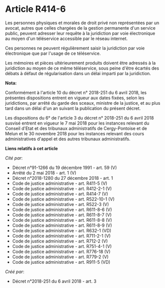 # Article R414-6

Les personnes physiques et morales de droit privé non représentées par un avocat, autres que celles chargées de la gestion
permanente d'un service public, peuvent adresser leur requête à la juridiction par voie électronique au moyen d'un
téléservice accessible par le réseau internet.

Ces personnes ne peuvent régulièrement saisir la juridiction par voie électronique que par l'usage de ce téléservice.

Les mémoires et pièces ultérieurement produits doivent être adressés à la juridiction au moyen de ce même téléservice, sous
peine d'être écartés des débats à défaut de régularisation dans un délai imparti par la juridiction.

**Nota:**

Conformément à l'article 10 du décret n° 2018-251 du 6 avril 2018, les présentes dispositions entrent en vigueur aux dates
fixées, selon les juridictions, par arrêté du garde des sceaux, ministre de la justice, et au plus tard dans un délai d'un an
suivant la publication du présent décret.

Les dispositions du 6° de l'article 3 du décret n° 2018-251 du 6 avril 2018 susvisé entrent en vigueur le 7 mai 2018 pour les
instances relevant du Conseil d'Etat et des tribunaux administratifs de Cergy-Pontoise et de Melun et le 30 novembre 2018
pour les instances relevant des cours administratives d'appel et des autres tribunaux administratifs.

**Liens relatifs à cet article**

_Cité par_:

  - Décret n°91-1266 du 19 décembre 1991 - art. 59 (V)
  - Arrêté du 2 mai 2018 - art. 1 (V)
  - Décret n°2018-1280 du 27 décembre 2018 - art. 1
  - Code de justice administrative - art. R411-5 (V)
  - Code de justice administrative - art. R412-2-1 (V)
  - Code de justice administrative - art. R414-7 (V)
  - Code de justice administrative - art. R522-10-1 (V)
  - Code de justice administrative - art. R522-3 (V)
  - Code de justice administrative - art. R611-8-6 (V)
  - Code de justice administrative - art. R611-8-7 (V)
  - Code de justice administrative - art. R611-8-8 (V)
  - Code de justice administrative - art. R611-8-9 (V)
  - Code de justice administrative - art. R632-1 (VD)
  - Code de justice administrative - art. R711-2-1 (V)
  - Code de justice administrative - art. R712-2 (V)
  - Code de justice administrative - art. R751-4-1 (V)
  - Code de justice administrative - art. R776-18 (V)
  - Code de justice administrative - art. R779-2 (V)
  - Code de justice administrative - art. R911-5 (VD)

_Créé par_:

  - Décret n°2018-251 du 6 avril 2018 - art. 3
